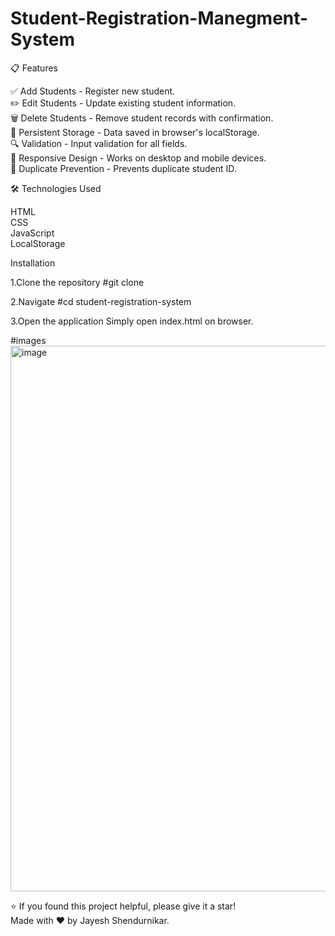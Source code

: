 # Student-Registration-Manegment-System

📋 Features

✅ Add Students - Register new student.
<br>
✏️ Edit Students - Update existing student information.
<br>
🗑️ Delete Students - Remove student records with confirmation.
<br>
💾 Persistent Storage - Data saved in browser's localStorage.
<br>
🔍 Validation - Input validation for all fields.
<br>
📱 Responsive Design - Works on desktop and mobile devices.
<br>
🚫 Duplicate Prevention - Prevents duplicate student ID.


🛠️ Technologies Used

HTML
<br>
CSS
<br>
JavaScript
<br>
LocalStorage


Installation

1.Clone the repository
#git clone <your-repo-url>

2.Navigate 
#cd student-registration-system

3.Open the application
Simply open index.html on browser.

#images
<img width="1919" height="873" alt="image" src="https://github.com/user-attachments/assets/752e5f19-e5ea-47e8-9961-6f4d2ce2254b" />


⭐ If you found this project helpful, please give it a star!
<br>
Made with ❤️ by Jayesh Shendurnikar.
